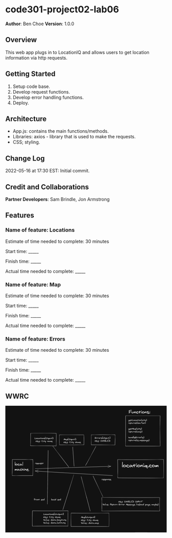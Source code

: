 # code301-project02-lab06

**Author**: Ben Choe
**Version**: 1.0.0

## Overview
This web app plugs in to LocationIQ and allows users to get location information via http requests.

## Getting Started
1. Setup code base.
2. Develop request functions.
3. Develop error handling functions.
4. Deploy.

## Architecture
- App.js: contains the main functions/methods.
- Libraries: axios - library that is used to make the requests.
- CSS; styling.

## Change Log
2022-05-16 at 17:30 EST: Initial commit.

## Credit and Collaborations
**Partner Developers**: Sam Brindle, Jon Armstrong


## Features

### Name of feature: Locations

Estimate of time needed to complete: 30 minutes

Start time: _____

Finish time: _____

Actual time needed to complete: _____

### Name of feature: Map

Estimate of time needed to complete: 30 minutes

Start time: _____

Finish time: _____

Actual time needed to complete: _____

### Name of feature: Errors

Estimate of time needed to complete: 30 minutes

Start time: _____

Finish time: _____

Actual time needed to complete: _____

## WWRC

![wwrc](./src/assets/img/wwrc.png)
